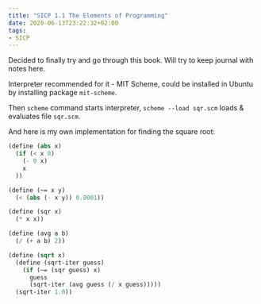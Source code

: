 ```yaml
---
title: "SICP 1.1 The Elements of Programming"
date: 2020-06-13T23:22:32+02:00
tags:
- SICP
---
```


Decided to finally try and go through this book. Will try to keep journal with notes here.

<!--more-->

Interpreter recommended for it - MIT Scheme, could be installed in Ubuntu by installing package `mit-scheme`.

Then `scheme` command starts interpreter, `scheme --load sqr.scm` loads & evaluates file `sqr.scm`.


And here is my own implementation for finding the square root:

```scheme
(define (abs x)
  (if (< x 0)
    (- 0 x)
    x
  ))

(define (~= x y)
  (< (abs (- x y)) 0.0001))

(define (sqr x) 
  (* x x))

(define (avg a b) 
  (/ (+ a b) 2))

(define (sqrt x) 
  (define (sqrt-iter guess) 
    (if (~= (sqr guess) x)
      guess
      (sqrt-iter (avg guess (/ x guess)))))
  (sqrt-iter 1.0))
```
